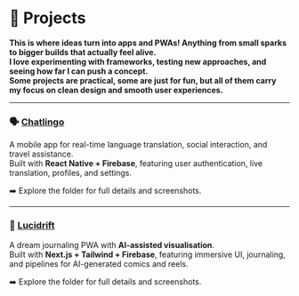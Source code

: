 # 📂 Projects

**This is where ideas turn into apps and PWAs! Anything from small sparks to bigger builds that actually feel alive.  
I love experimenting with frameworks, testing new approaches, and seeing how far I can push a concept.  
Some projects are practical, some are just for fun, but all of them carry my focus on clean design and smooth user experiences.**  




---

### 🗣️ [Chatlingo](./Chatlingo/README.md)  
A mobile app for real-time language translation, social interaction, and travel assistance.  
Built with **React Native + Firebase**, featuring user authentication, live translation, profiles, and settings.  

➡️ Explore the folder for full details and screenshots.  

---

### 🌌 [Lucidrift](./Lucidrift/README.md)  
A dream journaling PWA with **AI-assisted visualisation**.  
Built with **Next.js + Tailwind + Firebase**, featuring immersive UI, journaling, and pipelines for AI-generated comics and reels.  

➡️ Explore the folder for full details and screenshots.  
